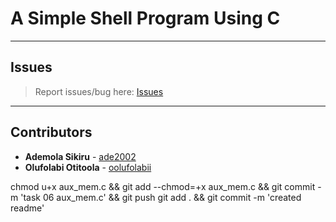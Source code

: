 # A Simple Shell Program Using C

---

## Issues

> Report issues/bug here: [Issues](https://github.com/oolufolabii/simple_shell/issues)

---

## Contributors

+ **Ademola Sikiru** - [ade2002](https://github.com/Ade2002/)
+ **Olufolabi Otitoola** - [oolufolabii](github.com/oolufolabii/)


chmod u+x aux_mem.c && git add --chmod=+x aux_mem.c && git commit -m 'task 06 aux_mem.c' && git push
git add . && git commit -m 'created readme'
